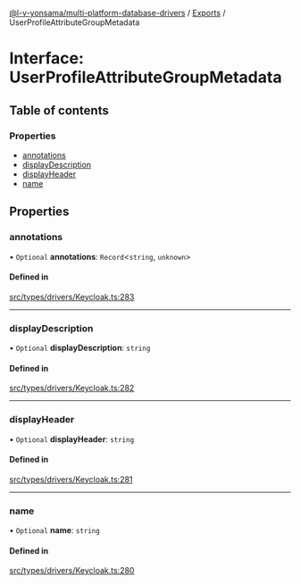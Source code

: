 [@l-v-yonsama/multi-platform-database-drivers](../README.md) / [Exports](../modules.md) / UserProfileAttributeGroupMetadata

# Interface: UserProfileAttributeGroupMetadata

## Table of contents

### Properties

- [annotations](UserProfileAttributeGroupMetadata.md#annotations)
- [displayDescription](UserProfileAttributeGroupMetadata.md#displaydescription)
- [displayHeader](UserProfileAttributeGroupMetadata.md#displayheader)
- [name](UserProfileAttributeGroupMetadata.md#name)

## Properties

### annotations

• `Optional` **annotations**: `Record`<`string`, `unknown`\>

#### Defined in

[src/types/drivers/Keycloak.ts:283](https://github.com/l-v-yonsama/db-drivers/blob/2dbc968/src/types/drivers/Keycloak.ts#L283)

___

### displayDescription

• `Optional` **displayDescription**: `string`

#### Defined in

[src/types/drivers/Keycloak.ts:282](https://github.com/l-v-yonsama/db-drivers/blob/2dbc968/src/types/drivers/Keycloak.ts#L282)

___

### displayHeader

• `Optional` **displayHeader**: `string`

#### Defined in

[src/types/drivers/Keycloak.ts:281](https://github.com/l-v-yonsama/db-drivers/blob/2dbc968/src/types/drivers/Keycloak.ts#L281)

___

### name

• `Optional` **name**: `string`

#### Defined in

[src/types/drivers/Keycloak.ts:280](https://github.com/l-v-yonsama/db-drivers/blob/2dbc968/src/types/drivers/Keycloak.ts#L280)
